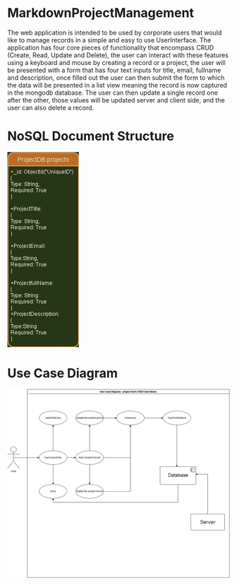 # MarkdownProjectManagement

The web application is intended to be used by corporate users that would like to manage records in a simple and easy to use UserInterface. The application has four core pieces of functionality that encompass CRUD (Create, Read, Update and Delete), the user can interact with these features using a keyboard and mouse by creating a record or a project, the user will be presented with a form that has four text inputs for title, email, fullname and description, once filled out the user can then submit the form to which the data will be presented in a list view meaning the record is now captured in the mongodb database. The user can then update a single record one after the other, those values will be updated server and client side, and the user can also delete a record. 

# NoSQL Document Structure
![Alt text](/public/images/ERD-COMP3006.jpg)

# Use Case Diagram
![Alt text](/public/images/use-case-diagram_comp3006.jpg)





